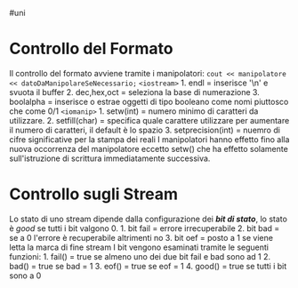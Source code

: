 #uni 
# Controllo del Formato
Il controllo del formato avviene tramite i manipolatori:
`cout << manipolatore << datoDaManipolareSeNecessario;` 
`<iostream>`
	1. endl = inserisce '\n' e svuota il buffer
	2. dec,hex,oct = seleziona la base di numerazione
	3. boolalpha = inserisce o estrae oggetti di tipo booleano come nomi piuttosco che come 0/1
`<iomanip>`
	1. setw(int) = numero minimo di caratteri da utilizzare.
	2. setfill(char) = specifica quale carattere utilizzare per aumentare il numero di caratteri, il default è lo spazio
	3. setprecision(int) = nuemro di cifre significative per la stampa dei reali
I manipolatori hanno effetto fino alla nuova occorrenza del manipolatore eccetto setw() che ha effetto solamente sull'istruzione di scrittura immediatamente successiva.
# Controllo sugli Stream
Lo stato di uno stream dipende dalla configurazione dei ___bit di stato___, lo stato è _good_ se tutti i bit valgono 0.
	1. bit fail = errore irrecuperabile
	2. bit bad = se a 0 l'errore è recuperabile altrimenti no
	3. bit oef = posto a 1 se viene letta la marca di fine stream
I bit vengono esaminati tramite le seguenti funzioni:
	1. fail() = true se almeno uno dei due bit fail e bad sono ad 1
	2. bad() = true se bad = 1
	3. eof() = true se eof = 1
	4. good() = true se tutti i bit sono a 0